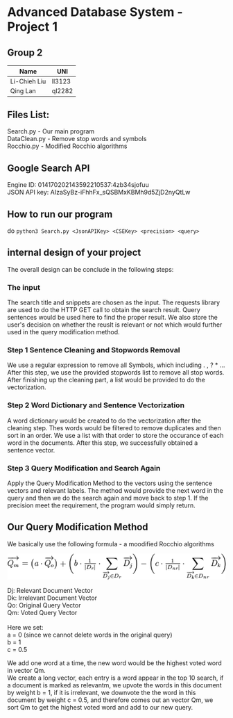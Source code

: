 # Advanced Database System - Project 1 

## Group 2
|  Name      |  UNI   |
|------------|--------|
|Li-Chieh Liu| ll3123 |
|  Qing Lan  | ql2282 |

## Files List:
Search.py - Our main program <br>
DataClean.py - Remove stop words and symbols <br>
Rocchio.py - Modified Rocchio algorithms <br>


## Google Search API
Engine ID: 014170202143592210537:4zb34sjofuu<br> 
JSON API key: AIzaSyBz-iFhhFx_sQSBMxKBMh9d5ZjD2nyQtLw

## How to run our program
do ``python3 Search.py <JsonAPIKey> <CSEKey> <precision> <query>`` <br>


## internal design of your project
The overall design can be conclude in the following steps:

### The input
The search title and snippets are chosen as the input. The requests library are used to do the HTTP GET call to obtain the search result. Query sentences would be used here to find the proper result. We also store the user's decision on whether the reuslt is relevant or not which would further used in the query modification method.

### Step 1 Sentence Cleaning and Stopwords Removal
We use a regular expression to remove all Symbols, which including . , ? * ... After this step, we use the provided stopwords list to remove all stop words. After finishing up the cleaning part, a list would be provided to do the vectorization.

### Step 2 Word Dictionary and Sentence Vectorization
A word dictionary would be created to do the vectorization after the cleaning step. Thes words would be filtered to remove duplicates and then sort in an order. We use a list with that order to store the occurance of each word in the documents. After this step, we successfully obtained a sentence vector.

### Step 3 Query Modification and Search Again
Apply the Query Modification Method to the vectors using the sentence vectors and relevant labels. The method would provide the next word in the query and then we do the search again and move back to step 1. If the precision meet the requirement, the program would simply return.

## Our Query Modification Method
We basically use the following formula - a moodified Rocchio algorithms<br> 

![alt text](rocchio-formula.png "Rocchio Formula") <br> 

Dj: Relevant Document Vector<br> 
Dk: Irrelevant Document Vector<br> 
Qo: Original Query Vector<br> 
Qm: Voted Query Vector<br> 
<br>
Here we set:<br> 
a = 0 (since we cannot delete words in the original query)<br> 
b = 1<br> 
c = 0.5<br> 

We add one word at a time, the new word would be the highest voted word in vector Qm.<br> 
We create a long vector, each entry is a word appear in the top 10 search, if a document is marked as relevantm, we upvote the words in this document by weight b = 1, if it is irrelevant, we downvote the the word in this document by weight c = 0.5, and therefore comes out an vector Qm, we sort Qm to get the highest voted word and add to our new query. 


